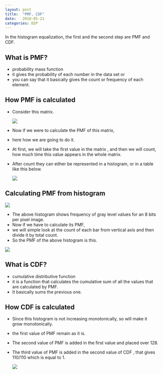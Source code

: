 ```yaml
---
layout: post
title:  "PMF, CDF"
date:   2018-05-21
categories: DIP
---
```


In the histogram equalization, the first and the second step are PMF and CDF. 

## What is PMF?

- probability mass function
-  it gives the probability of each number in the data set or 
- you can say that it basically gives the count or frequency of each element.

## How PMF is calculated

- Consider this matrix.

  ![](/image/pmf01.png)

- Now if we were to calculate the PMF of this matrix, 

- here how we are going to do it.

- At first, we will take the first value in the matrix , and then we will count, how much time this value appears in the whole matrix. 

- After count they can either be represented in a histogram, or in a table like this below.

  ![](/image/pmf02.png)

## Calculating PMF from histogram

![](/image/pmf03.png)

- The above histogram shows frequency of gray level values for an 8 bits per pixel image.
- Now if we have to calculate its PMF, 
- we will simple look at the count of each bar from vertical axis and then divide it by total count.
- So the PMF of the above histogram is this.

![](/image/pmf04.png)

## What is CDF?

- cumulative distributive function
- it is a function that calculates the cumulative sum of all the values that are calculated by PMF. 
- It basically sums the previous one.

## How CDF is calculated

- Since this histogram is not increasing monotonically, so will make it grow monotonically.

- the first value of PMF remain as it is. 

- The second value of PMF is added in the first value and placed over 128. 

- The third value of PMF is added in the second value of CDF , that gives 110/110 which is equal to 1.

  ![](/image/pmf05.png)